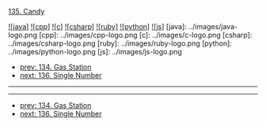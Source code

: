 [135. Candy](https://leetcode.com/problems/candy/)

[![java]](../java/135-candy.md)
[![cpp]](../cpp/135-candy.md)
[![c]](../c/135-candy.md)
[![csharp]](../csharp/135-candy.md)
[![ruby]](../ruby/135-candy.md)
[![python]](../python/135-candy.md)
[![js]](../js/135-candy.md)
[java]: ../images/java-logo.png
[cpp]: ../images/cpp-logo.png
[c]: ../images/c-logo.png
[csharp]: ../images/csharp-logo.png
[ruby]: ../images/ruby-logo.png
[python]: ../images/python-logo.png
[js]: ../images/js-logo.png

- [prev: 134. Gas Station](134-gas-station.md)
- [next: 136. Single Number](136-single-number.md)

---


---

- [prev: 134. Gas Station](134-gas-station.md)
- [next: 136. Single Number](136-single-number.md)
